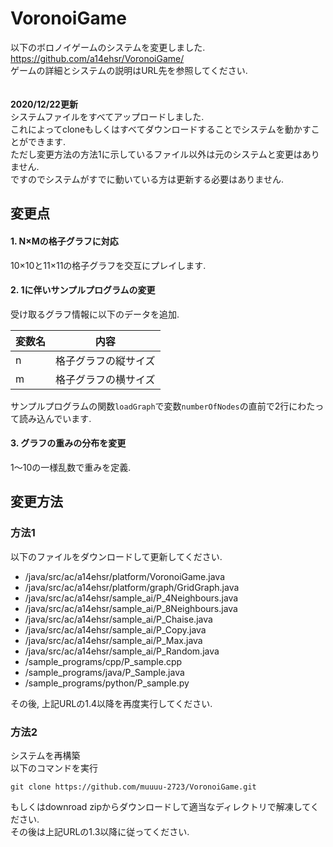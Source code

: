 # VoronoiGame
以下のボロノイゲームのシステムを変更しました.  
https://github.com/a14ehsr/VoronoiGame/  
ゲームの詳細とシステムの説明はURL先を参照してください.  
<br>
<br>
**2020/12/22更新**<br>
システムファイルをすべてアップロードしました.<br>
これによってcloneもしくはすべてダウンロードすることでシステムを動かすことができます.<br>
ただし変更方法の方法1に示しているファイル以外は元のシステムと変更はありません.<br>
ですのでシステムがすでに動いている方は更新する必要はありません.<br>
## 変更点
#### 1. N×Mの格子グラフに対応  
10×10と11×11の格子グラフを交互にプレイします.  
#### 2. 1に伴いサンプルプログラムの変更  
受け取るグラフ情報に以下のデータを追加.  
    
| 変数名 | 内容 |  
| ---- | ---- |  
| n | 格子グラフの縦サイズ |  
| m | 格子グラフの横サイズ |  
  
サンプルプログラムの関数`loadGraph`で変数`numberOfNodes`の直前で2行にわたって読み込んでいます.<br>
#### 3. グラフの重みの分布を変更
1～10の一様乱数で重みを定義.　　
<br>
## 変更方法
### 方法1
以下のファイルをダウンロードして更新してください.  

- /java/src/ac/a14ehsr/platform/VoronoiGame.java
- /java/src/ac/a14ehsr/platform/graph/GridGraph.java
- /java/src/ac/a14ehsr/sample_ai/P_4Neighbours.java
- /java/src/ac/a14ehsr/sample_ai/P_8Neighbours.java
- /java/src/ac/a14ehsr/sample_ai/P_Chaise.java
- /java/src/ac/a14ehsr/sample_ai/P_Copy.java
- /java/src/ac/a14ehsr/sample_ai/P_Max.java
- /java/src/ac/a14ehsr/sample_ai/P_Random.java
- /sample_programs/cpp/P_sample.cpp
- /sample_programs/java/P_Sample.java
- /sample_programs/python/P_sample.py  

その後, 上記URLの1.4以降を再度実行してください.  
### 方法2
システムを再構築<br>
以下のコマンドを実行<br>
```
git clone https://github.com/muuuu-2723/VoronoiGame.git
```
もしくはdownroad zipからダウンロードして適当なディレクトリで解凍してください.<br>
その後は上記URLの1.3以降に従ってください. 
